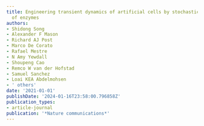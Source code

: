 ```yaml
---
title: Engineering transient dynamics of artificial cells by stochastic distribution
  of enzymes
authors:
- Shidong Song
- Alexander F Mason
- Richard AJ Post
- Marco De Corato
- Rafael Mestre
- N Amy Yewdall
- Shoupeng Cao
- Remco W van der Hofstad
- Samuel Sanchez
- Loai KEA Abdelmohsen
- ' others'
date: '2021-01-01'
publishDate: '2024-01-16T23:58:00.796858Z'
publication_types:
- article-journal
publication: '*Nature communications*'
---
```

